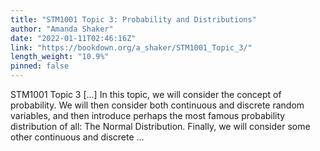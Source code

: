 ```yaml
---
title: "STM1001 Topic 3: Probability and Distributions"
author: "Amanda Shaker"
date: "2022-01-11T02:46:16Z"
link: "https://bookdown.org/a_shaker/STM1001_Topic_3/"
length_weight: "10.9%"
pinned: false
---
```


STM1001 Topic 3 [...] In this topic, we will consider the concept of probability. We will then consider both continuous and discrete random variables, and then introduce perhaps the most famous probability distribution of all: The Normal Distribution. Finally, we will consider some other continuous and discrete ...
